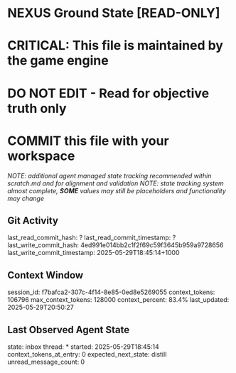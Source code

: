 # NEXUS Ground State [READ-ONLY]
# CRITICAL: This file is maintained by the game engine
# DO NOT EDIT - Read for objective truth only
# COMMIT this file with your workspace
*NOTE: additional agent managed state tracking recommended within scratch.md and for alignment and validation*
*NOTE: state tracking system almost complete, **SOME** values may still be placeholders and functionality may change*

## Git Activity
last_read_commit_hash: ?
last_read_commit_timestamp: ?
last_write_commit_hash: 4ed991e014bb2c1f2f69c59f3645b959a9728656
last_write_commit_timestamp: 2025-05-29T18:45:14+1000

## Context Window
session_id: f7bafca2-307c-4f14-8e85-0ed8e5269055
context_tokens: 106796
max_context_tokens: 128000
context_percent: 83.4%
last_updated: 2025-05-29T20:50:27

## Last Observed Agent State
state: inbox
thread: *
started: 2025-05-29T18:45:14
context_tokens_at_entry: 0
expected_next_state: distill
unread_message_count: 0
